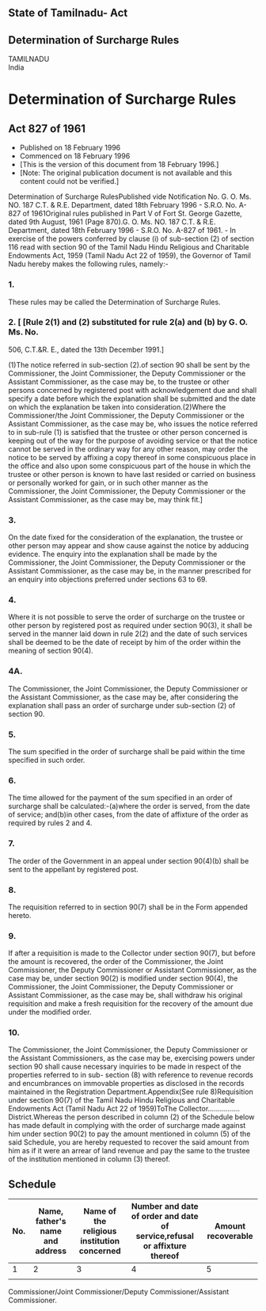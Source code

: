## State of Tamilnadu- Act

## Determination of Surcharge Rules

TAMILNADU  
India

# Determination of Surcharge Rules

## Act 827 of 1961

  * Published on 18 February 1996 
  * Commenced on 18 February 1996 
  * [This is the version of this document from 18 February 1996.] 
  * [Note: The original publication document is not available and this content could not be verified.] 

Determination of Surcharge RulesPublished vide Notification No. G. O. Ms. NO.
187 C.T. & R.E. Department, dated 18th February 1996 - S.R.O. No. A-827 of
1961Original rules published in Part V of Fort St. George Gazette, dated 9th
August, 1961 (Page 870).G. O. Ms. NO. 187 C.T. & R.E. Department, dated 18th
February 1996 - S.R.O. No. A-827 of 1961. - In exercise of the powers
conferred by clause (i) of sub-section (2) of section 116 read with section 90
of the Tamil Nadu Hindu Religious and Charitable Endowments Act, 1959 (Tamil
Nadu Act 22 of 1959), the Governor of Tamil Nadu hereby makes the following
rules, namely:-

### 1.

These rules may be called the Determination of Surcharge Rules.

### 2. [ [Rule 2(1) and (2) substituted for rule 2(a) and (b) by G. O. Ms. No.
506, C.T.&R. E., dated the 13th December 1991.]

(1)The notice referred in sub-section (2).of section 90 shall be sent by the
Commissioner, the Joint Commissioner, the Deputy Commissioner or the Assistant
Commissioner, as the case may be, to the trustee or other persons concerned by
registered post with acknowledgement due and shall specify a date before which
the explanation shall be submitted and the date on which the explanation be
taken into consideration.(2)Where the Commissioner/the Joint Commissioner, the
Deputy Commissioner or the Assistant Commissioner, as the case may be, who
issues the notice referred to in sub-rule (1) is satisfied that the trustee or
other person concerned is keeping out of the way for the purpose of avoiding
service or that the notice cannot be served in the ordinary way for any other
reason, may order the notice to be served by affixing a copy thereof in some
conspicuous place in the office and also upon some conspicuous part of the
house in which the trustee or other person is known to have last resided or
carried on business or personally worked for gain, or in such other manner as
the Commissioner, the Joint Commissioner, the Deputy Commissioner or the
Assistant Commissioner, as the case may be, may think fit.]

### 3.

On the date fixed for the consideration of the explanation, the trustee or
other person may appear and show cause against the notice by adducing
evidence. The enquiry into the explanation shall be made by the Commissioner,
the Joint Commissioner, the Deputy Commissioner or the Assistant Commissioner,
as the case may be, in the manner prescribed for an enquiry into objections
preferred under sections 63 to 69.

### 4.

Where it is not possible to serve the order of surcharge on the trustee or
other person by registered post as required under section 90(3), it shall be
served in the manner laid down in rule 2(2) and the date of such services
shall be deemed to be the date of receipt by him of the order within the
meaning of section 90(4).

### 4A.

The Commissioner, the Joint Commissioner, the Deputy Commissioner or the
Assistant Commissioner, as the case may be, after considering the explanation
shall pass an order of surcharge under sub-section (2) of section 90.

### 5.

The sum specified in the order of surcharge shall be paid within the time
specified in such order.

### 6.

The time allowed for the payment of the sum specified in an order of surcharge
shall be calculated:-(a)where the order is served, from the date of service;
and(b)in other cases, from the date of affixture of the order as required by
rules 2 and 4.

### 7.

The order of the Government in an appeal under section 90(4)(b) shall be sent
to the appellant by registered post.

### 8.

The requisition referred to in section 90(7) shall be in the Form appended
hereto.

### 9.

If after a requisition is made to the Collector under section 90(7), but
before the amount is recovered, the order of the Commissioner, the Joint
Commissioner, the Deputy Commissioner or Assistant Commissioner, as the case
may be, under section 90(2) is modified under section 90(4), the Commissioner,
the Joint Commissioner, the Deputy Commissioner or Assistant Commissioner, as
the case may be, shall withdraw his original requisition and make a fresh
requisition for the recovery of the amount due under the modified order.

### 10.

The Commissioner, the Joint Commissioner, the Deputy Commissioner or the
Assistant Commissioners, as the case may be, exercising powers under section
90 shall cause necessary inquiries to be made in respect of the properties
referred to in sub- section (8) with reference to revenue records and
encumbrances on immovable properties as disclosed in the records maintained in
the Registration Department.Appendix(See rule 8)Requisition under section
90(7) of the Tamil Nadu Hindu Religious and Charitable Endowments Act (Tamil
Nadu Act 22 of 1959)ToThe Collector................ District.Whereas the
person described in column (2) of the Schedule below has made default in
complying with the order of surcharge made against him under section 90(2) to
pay the amount mentioned in column (5) of the said Schedule, you are hereby
requested to recover the said amount from him as if it were an arrear of land
revenue and pay the same to the trustee of the institution mentioned in column
(3) thereof.

## Schedule

No. | Name, father's name and address | Name of the religious institution concerned |  Number and date of order and date of service,refusal or affixture thereof | Amount recoverable  
---|---|---|---|---  
1 | 2 | 3 | 4 | 5  
|  |  |  |   
  
Commissioner/Joint Commissioner/Deputy Commissioner/Assistant Commissioner.

